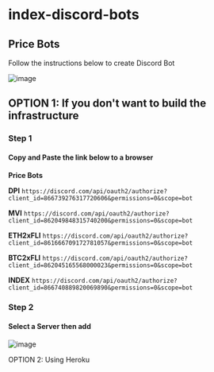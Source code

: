 # index-discord-bots

## Price Bots

Follow the instructions below to create Discord Bot

![image](https://user-images.githubusercontent.com/45053256/126207114-08bbbf2d-abc9-46a5-969e-faa2924f825c.png)


## OPTION 1: If you don't want to build the infrastructure
### Step 1

#### Copy and Paste the link below to a browser

**Price Bots**

**DPI**
```https://discord.com/api/oauth2/authorize?client_id=866739276317720606&permissions=0&scope=bot```

**MVI**
```https://discord.com/api/oauth2/authorize?client_id=862049848315740200&permissions=0&scope=bot```

**ETH2xFLI**
```https://discord.com/api/oauth2/authorize?client_id=861666709172781057&permissions=0&scope=bot```

**BTC2xFLI**
```https://discord.com/api/oauth2/authorize?client_id=862045165568000023&permissions=0&scope=bot```

**INDEX**
```https://discord.com/api/oauth2/authorize?client_id=866740889820069890&permissions=0&scope=bot```

### Step 2
#### Select a Server then add

![image](https://user-images.githubusercontent.com/45053256/126969702-82b60028-fa3c-4639-9cdf-6705275f6fdc.png)





OPTION 2: Using Heroku

